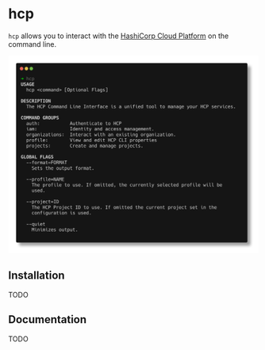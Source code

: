 # hcp

`hcp` allows you to interact with the [HashiCorp Cloud
Platform](https://cloud.hashicorp.com) on the command line.

![hcp](assets/hcp.png?raw=true "screenshot of HCP CLI")

## Installation

TODO

## Documentation

TODO
